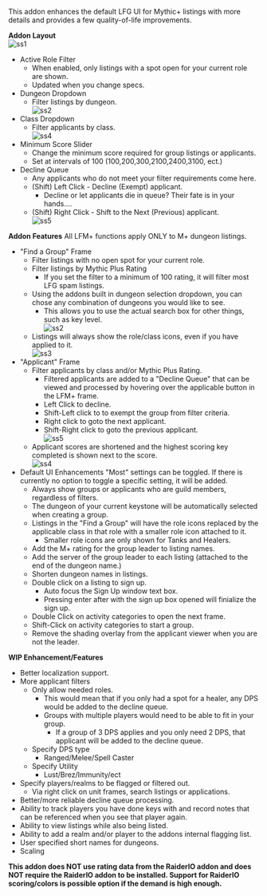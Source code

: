 This addon enhances the default LFG UI for Mythic+ listings with more details and provides a few quality-of-life improvements.

**Addon Layout**  
   ![ss1](https://raw.githubusercontent.com/ChrisKader/LFMPlus/master/screenshots/1.png?raw=true "Addon Frame")
- Active Role Filter
    - When enabled, only listings with a spot open for your current role are shown.
    - Updated when you change specs.
- Dungeon Dropdown
    - Filter listings by dungeon.  
    ![ss2](https://raw.githubusercontent.com/ChrisKader/LFMPlus/master/screenshots/2.png?raw=true "Dungeon Dropdown")
- Class Dropdown
    - Filter applicants by class.  
    ![ss4](https://raw.githubusercontent.com/ChrisKader/LFMPlus/master/screenshots/6.png?raw=true "Class Selection")
- Minimum Score Slider
    - Change the minimum score required for group listings or applicants.
    - Set at intervals of 100 (100,200,300,2100,2400,3100, ect.)
- Decline Queue
    - Any applicants who do not meet your filter requirements come here.
    - (Shift) Left Click - Decline (Exempt) applicant.
        - Decline or let applicants die in queue? Their fate is in your hands....
    - (Shift) Right Click - Shift to the Next (Previous) applicant.  
    ![ss5](https://raw.githubusercontent.com/ChrisKader/LFMPlus/master/screenshots/5.png?raw=true "Decline Queue")

**Addon Features**
All LFM+ functions apply ONLY to M+ dungeon listings.
- "Find a Group" Frame
    - Filter listings with no open spot for your current role.
    - Filter listings by Mythic Plus Rating
        - If you set the filter to a minimum of 100 rating, it will filter most LFG spam listings.
    - Using the addons built in dungeon selection dropdown, you can chose any combination of dungeons you would like to see.
        - This allows you to use the actual search box for other things, such as key level.  
        ![ss2](https://raw.githubusercontent.com/ChrisKader/LFMPlus/master/screenshots/2.png?raw=true "Dungeon Dropdown")
    - Listings will always show the role/class icons, even if you have applied to it.  
    ![ss3](https://raw.githubusercontent.com/ChrisKader/LFMPlus/master/screenshots/3.png?raw=true "Listing Enhancements")
- "Applicant" Frame
    - Filter applicants by class and/or Mythic Plus Rating.
        - Filtered applicants are added to a "Decline Queue" that can be viewed and processed by hovering over the applicable button in the LFM+ frame.
        - Left Click to decline.
        - Shift-Left click to to exempt the group from filter criteria.
        - Right click to goto the next applicant.
        - Shift-Right click to goto the previous applicant.  
        ![ss5](https://raw.githubusercontent.com/ChrisKader/LFMPlus/master//screenshots/5.png?raw=true "Decline Queue")
    - Applicant scores are shortened and the highest scoring key completed is shown next to the score.  
    ![ss4](https://raw.githubusercontent.com/ChrisKader/LFMPlus/master//screenshots/4.png?raw=true "Class Selection")
- Default UI Enhancements
    "Most" settings can be toggled. If there is currently no option to toggle a specific setting, it will be added.
    - Always show groups or applicants who are guild members, regardless of filters.
    - The dungeon of your current keystone will be automatically selected when creating a group.
    - Listings in the "Find a Group" will have the role icons replaced by the applicable class in that role with a smaller role icon attached to it.
        - Smaller role icons are only shown for Tanks and Healers.
    - Add the M+ rating for the group leader to listing names.
    - Add the server of the group leader to each listing (attached to the end of the dungeon name.)
    - Shorten dungeon names in listings.
    - Double click on a listing to sign up.
        - Auto focus the Sign Up window text box.
        - Pressing enter after with the sign up box opened will finialize the sign up.
    - Double Click on activity categories to open the next frame.
    - Shift-Click on activity categories to start a group.
    - Remove the shading overlay from the applicant viewer when you are not the leader.



**WIP Enhancement/Features**
* Better localization support.
* More applicant filters
    - Only allow needed roles.
        - This would mean that if you only had a spot for a healer, any DPS would be added to the decline queue.
        - Groups with multiple players would need to be able to fit in your group.
            - If a group of 3 DPS applies and you only need 2 DPS, that applicant will be added to the decline queue.
    - Specify DPS type
        - Ranged/Melee/Spell Caster
    - Specify Utility
        - Lust/Brez/Immunity/ect
* Specify players/realms to be flagged or filtered out.
    - Via right click on unit frames, search listings or applications.
* Better/more reliable decline queue processing.
* Ability to track players you have done keys with and record notes that can be referenced when you see that player again.
* Ability to view listings while also being listed.
* Ability to add a realm and/or player to the addons internal flagging list.
* User specified short names for dungeons.
* Scaling

**This addon does NOT use rating data from the RaiderIO addon and does NOT require the RaiderIO addon to be installed. Support for RaiderIO scoring/colors is possible option if the demand is high enough.**
